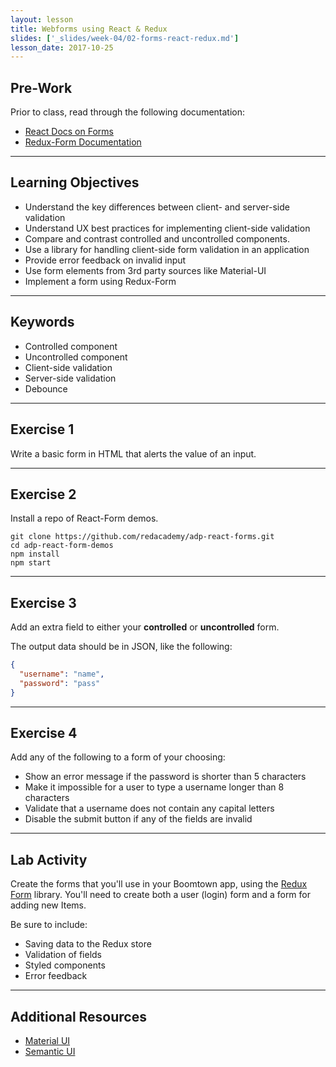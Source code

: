 ```yaml
---
layout: lesson
title: Webforms using React & Redux
slides: ['_slides/week-04/02-forms-react-redux.md']
lesson_date: 2017-10-25
---
```


## Pre-Work

Prior to class, read through the following documentation:

- [React Docs on Forms](https://facebook.github.io/react/docs/forms.html)
- [Redux-Form Documentation](http://redux-form.com/7.0.1/)

---

## Learning Objectives

- Understand the key differences between client- and server-side validation
- Understand UX best practices for implementing client-side validation
- Compare and contrast controlled and uncontrolled components.
- Use a library for handling client-side form validation in an application
- Provide error feedback on invalid input
- Use form elements from 3rd party sources like Material-UI
- Implement a form using Redux-Form

---

## Keywords

- Controlled component
- Uncontrolled component
- Client-side validation
- Server-side validation
- Debounce

---

## Exercise 1

Write a basic form in HTML that alerts the value of an input.

---


## Exercise 2

Install a repo of React-Form demos.

```shell
git clone https://github.com/redacademy/adp-react-forms.git
cd adp-react-form-demos
npm install
npm start
```

---

## Exercise 3

Add an extra field to either your **controlled** or  **uncontrolled** form.

The output data should be in JSON, like the following:

```json
{
  "username": "name",
  "password": "pass"
}
```

---

## Exercise 4

Add any of the following to a form of your choosing:

- Show an error message if the password is shorter than 5 characters
- Make it impossible for a user to type a username longer than 8 characters
- Validate that a username does not contain any capital letters
- Disable the submit button if any of the fields are invalid

---

## Lab Activity

Create the forms that you'll use in your Boomtown app, using the [Redux Form](http://redux-form.com) library.
You'll need to create both a user (login) form and a form for adding new Items.

Be sure to include:

  - Saving data to the Redux store
  - Validation of fields
  - Styled components
  - Error feedback

---

## Additional Resources

- [Material UI](https://github.com/callemall/material-ui)
- [Semantic UI](http://react.semantic-ui.com/)

